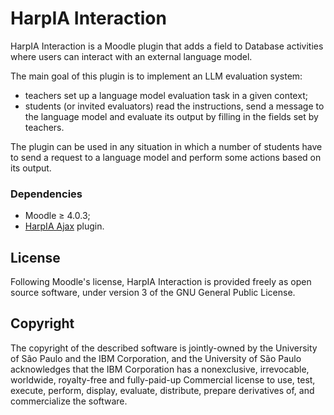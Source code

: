 <!--
HarpIA Interaction. README file.
Copyright:  2025 C4AI-USP <c4ai@usp.br>
Author:     Vinícius B. Matos
License:    https://www.gnu.org/copyleft/gpl.html GNU GPL v3 or later
-->

# HarpIA Interaction

HarpIA Interaction is a Moodle plugin that adds a field to Database activities
where users can interact with an external language model.

The main goal of this plugin is to implement an LLM evaluation system:

- teachers set up a language model evaluation task in a given context;
- students (or invited evaluators) read the instructions,
  send a message to the language model and evaluate its output
  by filling in the fields set by teachers.

The plugin can be used in any situation in which a number of students
have to send a request to a language model and perform some actions
based on its output.

### Dependencies

- Moodle &geq; 4.0.3;
- [HarpIA Ajax](../../../moodle-local_harpiaajax) plugin.


## License

Following Moodle's license,
HarpIA Interaction is provided freely as open source software,
under version 3 of the GNU General Public License.

## Copyright

The copyright of the described software is jointly-owned by
the University of São Paulo and the IBM Corporation,
and the University of São Paulo acknowledges that
the IBM Corporation has a nonexclusive, irrevocable, worldwide,
royalty-free and fully-paid-up Commercial license
to use, test, execute, perform, display, evaluate, distribute,
prepare derivatives of, and commercialize the software.

